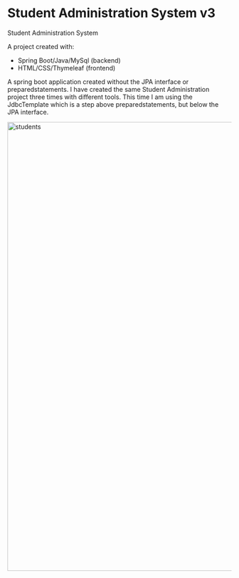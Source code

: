 # Student Administration System v3
Student Administration System

A project created with:

- Spring Boot/Java/MySql (backend)
- HTML/CSS/Thymeleaf (frontend)

A spring boot application created without the JPA interface or preparedstatements. 
I have created the same Student Administration project three times with different tools.
This time I am using the JdbcTemplate which is a step above preparedstatements, but below the JPA interface.

<img width="1009" alt="students" src="https://user-images.githubusercontent.com/92215742/156901461-0451c0dd-8ab5-42b6-897b-ace2a1073e3f.png">

